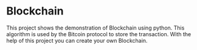 # Blockchain
This project shows the demonstration of Blockchain using python. This algorithm is used by the Bitcoin protocol to store the transaction. With the help of this project you can create your own Blockchain.
